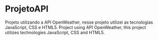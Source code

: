 # ProjetoAPI
Projeto utilizando a API OpenWeather, nesse projeto utilizei as tecnologias JavaScript, CSS e HTML5.
Project using API OpenWeather, this project utilizes technologies JavaScript, CSS and HTML5.

